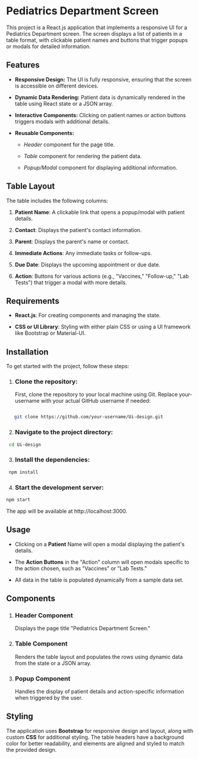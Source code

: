# Pediatrics Department Screen
This project is a React.js application that implements a responsive UI for a Pediatrics Department screen. The screen displays a list of patients in a table format, with clickable patient names and buttons that trigger popups or modals for detailed information.

## Features
- **Responsive Design:**
The UI is fully responsive, ensuring that the screen is accessible on different devices.

- **Dynamic Data Rendering:** Patient data is dynamically rendered in the table using React state or a JSON array.

- **Interactive Components:** Clicking on patient names or action buttons triggers modals with additional details.

- **Reusable Components:**
  - *Header* component for the page title.
  - *Table*  component for rendering the patient data.

  - *Popup/Modal* component for displaying additional information.
## Table Layout
The table includes the following columns:

1. **Patient Name**: A clickable link that opens a popup/modal with patient details.

1. **Contact**: Displays the patient's contact information.

1. **Parent**: Displays the parent's name or contact.

1. **Immediate Actions**: Any immediate tasks or follow-ups.

1. **Due Date**: Displays the upcoming appointment or due date.

1. **Action**: Buttons for various actions (e.g., "Vaccines," "Follow-up," "Lab Tests") that trigger a modal with more details.

## Requirements

- **React.js**: For creating components and managing the state.

- **CSS or UI Library**: Styling with either plain CSS or using a UI framework like Bootstrap or Material-UI.

## Installation
To get started with the project, follow these steps:

1. ### Clone the repository:
   First, clone the repository to your local machine using Git. Replace your-username with your actual GitHub username if needed:
``` bash 

   git clone https://github.com/your-username/Ui-design.git

```
2. ### Navigate to the project directory:
```bash
 cd Ui-design

```
3. ### Install the dependencies:
```bash
 npm install
```
4. ### Start the development server:
```bash 
npm start
```

The app will be available at http://localhost:3000.

## Usage

- Clicking on a **Patient**  Name will open a modal displaying the patient's details.

- The **Action Buttons** in the "Action" column will open modals specific to the action chosen, such as "Vaccines" or "Lab Tests."

- All data in the table is populated dynamically from a sample data set.

## Components

1. ### Header Component
   Displays the page title "Pediatrics Department Screen."

2. ### Table Component
    Renders the table layout and populates the rows using dynamic data from the state or a JSON array.

3. ### Popup Component 
    Handles the display of patient details and action-specific information when triggered by the user.

## Styling

The application uses **Bootstrap** for responsive design and layout, along with custom **CSS** for additional styling. The table headers have a background color for better readability, and elements are aligned and styled to match the provided design.

